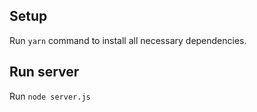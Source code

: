 ## Setup

Run `yarn` command to install all necessary dependencies.

## Run server
Run `node server.js`
